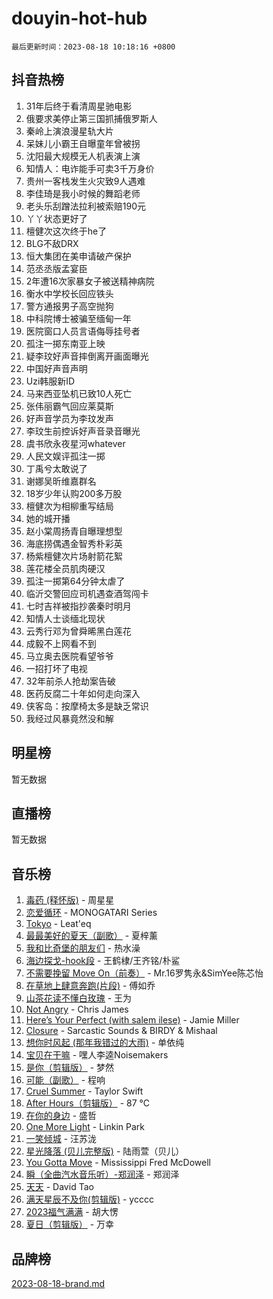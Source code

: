 # douyin-hot-hub

`最后更新时间：2023-08-18 10:18:16 +0800`

## 抖音热榜

1. 31年后终于看清周星驰电影
1. 俄要求美停止第三国抓捕俄罗斯人
1. 秦岭上演浪漫星轨大片
1. 呆妹儿小霸王自曝童年曾被拐
1. 沈阳最大规模无人机表演上演
1. 知情人：电诈能手可卖3千万身价
1. 贵州一客栈发生火灾致9人遇难
1. 李佳琦是我小时候的舞蹈老师
1. 老头乐刮蹭法拉利被索赔190元
1. 丫丫状态更好了
1. 檀健次这次终于he了
1. BLG不敌DRX
1. 恒大集团在美申请破产保护
1. 范丞丞版孟宴臣
1. 2年遭16次家暴女子被送精神病院
1. 衡水中学校长回应铁头
1. 警方通报男子高空抛狗
1. 中科院博士被骗至缅甸一年
1. 医院窗口人员言语侮辱挂号者
1. 孤注一掷东南亚上映
1. 疑李玟好声音摔倒离开画面曝光
1. 中国好声音声明
1. Uzi韩服新ID
1. 马来西亚坠机已致10人死亡
1. 张伟丽霸气回应莱莫斯
1. 好声音学员为李玟发声
1. 李玟生前控诉好声音录音曝光
1. 虞书欣永夜星河whatever
1. 人民文娱评孤注一掷
1. 丁禹兮太敢说了
1. 谢娜吴昕维嘉群名
1. 18岁少年认购200多万股
1. 檀健次为相柳重写结局
1. 她的城开播
1. 赵小棠周扬青自曝理想型
1. 海底捞偶遇金智秀朴彩英
1. 杨紫檀健次片场射箭花絮
1. 莲花楼全员肌肉硬汉
1. 孤注一掷第64分钟太虐了
1. 临沂交警回应司机遇查酒驾闯卡
1. 七时吉祥被指抄袭秦时明月
1. 知情人士谈缅北现状
1. 云秀行邓为曾舜晞黑白莲花
1. 成毅不上网看不到
1. 马立奥去医院看望爷爷
1. 一招打坏了电视
1. 32年前杀人抢劫案告破
1. 医药反腐二十年如何走向深入
1. 侠客岛：按摩椅太多是缺乏常识
1. 我经过风暴竟然没和解

## 明星榜

暂无数据

## 直播榜

暂无数据

## 音乐榜

1. [毒药 (释怀版)](https://sf6-cdn-tos.douyinstatic.com/obj/tos-cn-ve-2774/oYILMEAzspdZBIzy4frJNB8ZHPHWAhiwowd4Ad) - 周星星
1. [恋爱循环](https://sf3-cdn-tos.douyinstatic.com/obj/tos-cn-ve-2774/70a85ab2fc594510b47ea8fc36cd6d71) - MONOGATARI Series
1. [Tokyo](https://sf6-cdn-tos.douyinstatic.com/obj/tos-cn-ve-2774/5f21df8a314c4ab5912718c2182fe25f) - Leat'eq
1. [最最美好的夏天（副歌）](https://sf6-cdn-tos.douyinstatic.com/obj/tos-cn-ve-2774/o4FMghDLZkPIkCutdrsXlbTHcaZztBfeCp9AFS) - 夏梓薰
1. [我和比奇堡的朋友们](https://sf3-cdn-tos.douyinstatic.com/obj/tos-cn-ve-2774/f0505db981ea4a6d91453a15924a82aa) - 热水澡
1. [海边探戈-hook段](https://sf3-cdn-tos.douyinstatic.com/obj/tos-cn-ve-2774/o4bvQg5wnw7PkBDSgDbfCoY7l8rSCkBtsP4Zf5) - 王鹤棣/王齐铭/朴鲨
1. [不需要挽留 Move On（前奏）](https://sf6-cdn-tos.douyinstatic.com/obj/tos-cn-ve-2774/ooCBhgCCkF4nExzQL9WZSUbitfA8IsDkgQIYhe) - Mr.16罗隽永&SimYee陈芯怡
1. [在草地上肆意奔跑(片段)](https://sf3-cdn-tos.douyinstatic.com/obj/tos-cn-ve-2774/8831d494742f45dabdfa8adb8b817259) - 傅如乔
1. [山茶花读不懂白玫瑰](https://sf3-cdn-tos.douyinstatic.com/obj/tos-cn-ve-2774/osfn8B7DktrRHEPJgPCfDbw7QDQEkwC16BxZg9) - 王为
1. [Not Angry](https://sf3-cdn-tos.douyinstatic.com/obj/tos-cn-ve-2774/651f30a826dc43cbb6becf6b048f9541) - Chris James
1. [Here’s Your Perfect (with salem ilese)](https://sf6-cdn-tos.douyinstatic.com/obj/tos-cn-ve-2774/076b1576c6c546598f803fe53da388a7) - Jamie Miller
1. [Closure](https://sf6-cdn-tos.douyinstatic.com/obj/tos-cn-ve-2774/84f7422b29f94b78a5f3b0386275db35) - Sarcastic Sounds & BIRDY & Mishaal
1. [想你时风起 (那年我错过的大雨)](https://sf3-cdn-tos.douyinstatic.com/obj/tos-cn-ve-2774/ooR7G8ftDMzIgnxa0HbReM4CZ74qknQABLtHB1) - 单依纯
1. [宝贝在干嘛](https://sf3-cdn-tos.douyinstatic.com/obj/tos-cn-ve-2774/okW4hBCfJI5B2ZEgTCtikhMW7IafzNrBQIYkpJ) - 嘿人李逵Noisemakers
1. [是你（剪辑版）](https://sf6-cdn-tos.douyinstatic.com/obj/tos-cn-ve-2774/46019dae783c4c969944217fe1cfafc4) - 梦然
1. [可能（副歌）](https://sf6-cdn-tos.douyinstatic.com/obj/tos-cn-ve-2774/cde1731888894259b333569393c2fb51) - 程响
1. [Cruel Summer](https://sf3-cdn-tos.douyinstatic.com/obj/tos-cn-ve-2774/b35ad770e6d4495abefaa493fa46b555) - Taylor Swift
1. [After Hours（剪辑版）](https://sf6-cdn-tos.douyinstatic.com/obj/tos-cn-ve-2774/owgWztApWhImMFMpyEyQfAIyIusRBioqSgWk7T) - 87 ℃
1. [在你的身边](https://sf6-cdn-tos.douyinstatic.com/obj/tos-cn-ve-2774/9dce2ee6c9f84c17a6d68458730d7ae8) - 盛哲
1. [One More Light](https://sf6-cdn-tos.douyinstatic.com/obj/tos-cn-ve-2774/okIBCInhecoGOE5h6ZvqCBYtfXCIMQEbgkRKgD) - Linkin Park
1. [ 一笑倾城](https://sf3-cdn-tos.douyinstatic.com/obj/tos-cn-ve-2774/cb539248cc6e4add8fdc39683808c267) - 汪苏泷
1. [星光降落 (贝儿完整版)](https://sf6-cdn-tos.douyinstatic.com/obj/tos-cn-ve-2774/okwB9hAwyAtsFFkFBzAX1hOOfQuIoMNs0W2Mwr) - 陆雨萱（贝儿）
1. [You Gotta Move](https://sf3-cdn-tos.douyinstatic.com/obj/tos-cn-ve-2774/a2b672af67514106b25cdfd6f1a8aad2) - Mississippi Fred McDowell
1. [瞬（全曲汽水音乐听）-郑润泽](https://sf3-cdn-tos.douyinstatic.com/obj/tos-cn-ve-2774/o4Vb9eJZClCZTnRQYy0BRSeHGrDtrkrQgIBvQt) - 郑润泽
1. [天天](https://sf3-cdn-tos.douyinstatic.com/obj/tos-cn-ve-2774/6b075c4856e34a60a1ef022c4a80dec5) - David Tao
1. [满天星辰不及你(剪辑版)](https://sf6-cdn-tos.douyinstatic.com/obj/tos-cn-ve-2774/967cfdb40fa94d60af1ae47c8dc174f0) - ycccc
1. [2023福气满满](https://sf3-cdn-tos.douyinstatic.com/obj/tos-cn-ve-2774/ocebsi6kbCVkBMAcDJkqdZpBQMubYSQetK2gQn) - 胡大愣
1. [夏日（剪辑版）](https://sf6-cdn-tos.douyinstatic.com/obj/tos-cn-ve-2774/b2ca8dc688424728a4e78eb024bdddd8) - 万幸

## 品牌榜

[2023-08-18-brand.md](2023-08-18-brand.md)
